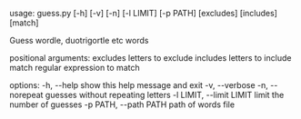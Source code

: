 usage: guess.py [-h] [-v] [-n] [-l LIMIT] [-p PATH]
                [excludes] [includes] [match]

Guess wordle, duotrigortle etc words

positional arguments:
  excludes              letters to exclude
  includes              letters to include
  match                 regular expression to match

options:
  -h, --help            show this help message and exit
  -v, --verbose
  -n, --norepeat        guesses without repeating letters
  -l LIMIT, --limit LIMIT
                        limit the number of guesses
  -p PATH, --path PATH  path of words file
